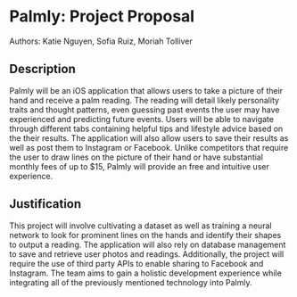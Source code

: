# Palmly: Project Proposal
Authors: Katie Nguyen, Sofia Ruiz, Moriah Tolliver

## Description

Palmly will be an iOS application that allows users to take a picture of their hand and receive a palm reading. The reading will detail likely personality traits and thought patterns, even guessing past events the user may have experienced and predicting future events. Users will be able to navigate through different tabs containing helpful tips and lifestyle advice based on the their results. The application will also allow users to save their results as well as post them to Instagram or Facebook. Unlike competitors that require the user to draw lines on the picture of their hand or have substantial monthly fees of up to $15, Palmly will provide an free and intuitive user experience.

## Justification

This project will involve cultivating a dataset as well as training a neural network to look for prominent lines on the hands and identify their shapes to output a reading. The application will also rely on database management to save and retrieve user photos and readings. Additionally, the project will require the use of third party APIs to enable sharing to Facebook and Instagram. The team aims to gain a holistic development experience while integrating all of the previously mentioned technology into Palmly.

